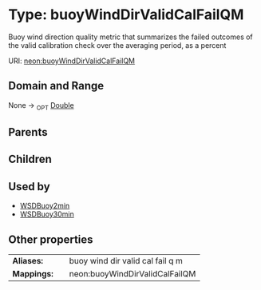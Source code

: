 
# Type: buoyWindDirValidCalFailQM


Buoy wind direction quality metric that summarizes the failed outcomes of the valid calibration check over the averaging period, as a percent

URI: [neon:buoyWindDirValidCalFailQM](https://data.neonscience.org/buoyWindDirValidCalFailQM)


## Domain and Range

None ->  <sub>OPT</sub> [Double](types/Double.md)

## Parents


## Children


## Used by

 * [WSDBuoy2min](WSDBuoy2min.md)
 * [WSDBuoy30min](WSDBuoy30min.md)

## Other properties

|  |  |  |
| --- | --- | --- |
| **Aliases:** | | buoy wind dir valid cal fail q m |
| **Mappings:** | | neon:buoyWindDirValidCalFailQM |

